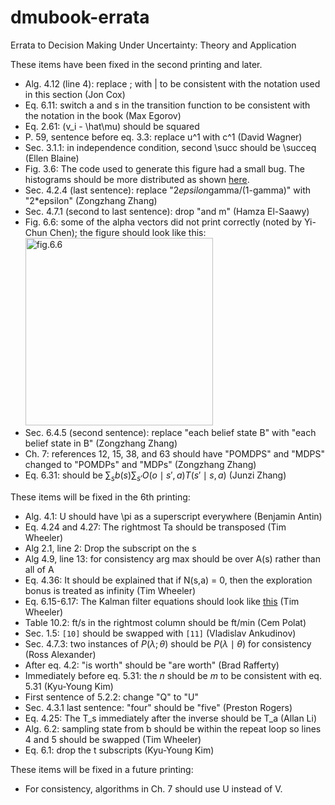 # dmubook-errata
Errata to Decision Making Under Uncertainty: Theory and Application

These items have been fixed in the second printing and later.

* Alg. 4.12 (line 4): replace ; with | to be consistent with the notation used in this section (Jon Cox)
* Eq. 6.11: switch a and s in the transition function to be consistent with the notation in the book (Max Egorov)
* Eq. 2.61: (v_i - \hat\mu) should be squared
* P. 59, sentence before eq. 3.3: replace u^1 with c^1 (David Wagner)
* Sec. 3.1.1: in independence condition, second \succ should be \succeq (Ellen Blaine)
* Fig. 3.6: The code used to generate this figure had a small bug. The histograms should be more distributed as shown [here](http://nbviewer.jupyter.org/github/sisl/aa228-notebook/blob/master/07-Games.ipynb).
* Sec. 4.2.4 (last sentence): replace "2*epsilon*gamma/(1-gamma)" with "2*epsilon" (Zongzhang Zhang)
* Sec. 4.7.1 (second to last sentence): drop "and m" (Hamza El-Saawy)
* Fig. 6.6: some of the alpha vectors did not print correctly (noted by Yi-Chun Chen); the figure should look like this: <img src="alphavectors.png" alt="fig.6.6" width="300">
* Sec. 6.4.5 (second sentence): replace "each belief state B" with "each belief state in B" (Zongzhang Zhang)
* Ch. 7: references 12, 15, 38, and 63 should have "POMDPS" and "MDPS" changed to "POMDPs" and "MDPs" (Zongzhang Zhang)
* Eq. 6.31: should be $\sum_s b(s) \sum_{s'} O(o \mid s', a)T(s' \mid s, a)$ (Junzi Zhang)

These items will be fixed in the 6th printing:

* Alg. 4.1: U should have \pi as a superscript everywhere (Benjamin Antin)
* Eq. 4.24 and 4.27: The rightmost Ta should be transposed (Tim Wheeler)
* Alg 2.1, line 2: Drop the subscript on the s
* Alg 4.9, line 13: for consistency arg max should be over A(s) rather than all of A
* Eq. 4.36: It should be explained that if N(s,a) = 0, then the exploration bonus is treated as infinity (Tim Wheeler)
* Eq. 6.15-6.17: The Kalman filter equations should look like [this](kalman-filter.PNG) (Tim Wheeler)
* Table 10.2: ft/s in the rightmost column should be ft/min (Cem Polat)
* Sec. 1.5: `[10]` should be swapped with `[11]` (Vladislav Ankudinov)
* Sec. 4.7.3: two instances of $P(\lambda; \theta)$ should be $P(\lambda \mid \theta)$ for consistency (Ross Alexander)
* After eq. 4.2: "is worth" should be "are worth" (Brad Rafferty)
* Immediately before eq. 5.31: the $n$ should be $m$ to be consistent with eq. 5.31 (Kyu-Young Kim)
* First sentence of 5.2.2: change "Q" to "U"
* Sec. 4.3.1 last sentence: "four" should be "five" (Preston Rogers)
* Eq. 4.25: The T_s immediately after the inverse should be T_a (Allan Li)
* Alg. 6.2: sampling state from b should be within the repeat loop so lines 4 and 5 should be swapped (Tim Wheeler)
* Eq. 6.1: drop the t subscripts (Kyu-Young Kim)

These items will be fixed in a future printing:
* For consistency, algorithms in Ch. 7 should use U instead of V.
